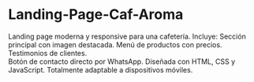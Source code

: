 # Landing-Page-Caf-Aroma
Landing page moderna y responsive para una cafetería. Incluye:
Sección principal con imagen destacada. 
Menú de productos con precios. 
Testimonios de clientes.  
Botón de contacto directo por WhatsApp. 
Diseñada con HTML, CSS y JavaScript. 
Totalmente adaptable a dispositivos móviles.
